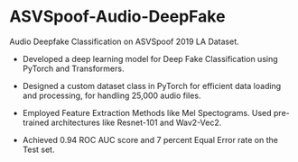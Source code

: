 # ASVSpoof-Audio-DeepFake
Audio Deepfake Classification on ASVSpoof 2019 LA Dataset.

* Developed a deep learning model for Deep Fake Classification using
PyTorch and Transformers.

* Designed a custom dataset class in PyTorch for efficient data loading and
processing, for handling 25,000 audio files.

* Employed Feature Extraction Methods like Mel Spectograms. Used pre-
trained architectures like Resnet-101 and Wav2-Vec2.

* Achieved 0.94 ROC AUC score and 7 percent Equal Error rate on the
Test set.
